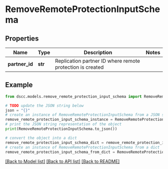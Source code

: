 # RemoveRemoteProtectionInputSchema


## Properties

Name | Type | Description | Notes
------------ | ------------- | ------------- | -------------
**partner_id** | **str** | Replication partner ID where remote protection is created | 

## Example

```python
from dscc.models.remove_remote_protection_input_schema import RemoveRemoteProtectionInputSchema

# TODO update the JSON string below
json = "{}"
# create an instance of RemoveRemoteProtectionInputSchema from a JSON string
remove_remote_protection_input_schema_instance = RemoveRemoteProtectionInputSchema.from_json(json)
# print the JSON string representation of the object
print(RemoveRemoteProtectionInputSchema.to_json())

# convert the object into a dict
remove_remote_protection_input_schema_dict = remove_remote_protection_input_schema_instance.to_dict()
# create an instance of RemoveRemoteProtectionInputSchema from a dict
remove_remote_protection_input_schema_from_dict = RemoveRemoteProtectionInputSchema.from_dict(remove_remote_protection_input_schema_dict)
```
[[Back to Model list]](../README.md#documentation-for-models) [[Back to API list]](../README.md#documentation-for-api-endpoints) [[Back to README]](../README.md)


